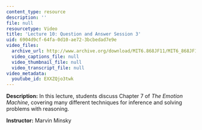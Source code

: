 ```yaml
---
content_type: resource
description: ''
file: null
resourcetype: Video
title: 'Lecture 10: Question and Answer Session 3'
uid: 6904d9cf-64fa-0d10-ae72-3bcbedad7e9e
video_files:
  archive_url: http://www.archive.org/download/MIT6.868JF11/MIT6_868JF11_lec10_300k.mp4
  video_captions_file: null
  video_thumbnail_file: null
  video_transcript_file: null
video_metadata:
  youtube_id: EXXZQjo3twk
---
```


**Description:** In this lecture, students discuss Chapter 7 of _The Emotion Machine_, covering many different techniques for inference and solving problems with reasoning.

**Instructor:** Marvin Minsky